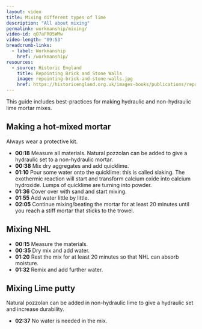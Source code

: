 ```yaml
---
layout: video
title: Mixing different types of lime
description: "All about mixing"
permalink: workmanship/mixing/
video-id: qO7aFRO5WMw
video-length: "09:53"
breadcrumb-links: 
  - label: Workmanship
    href: /workmanship/
resources:
  - source: Historic England
    title: Repointing Brick and Stone Walls
    image: repointing-brick-and-stone-walls.jpg
    href: https://historicengland.org.uk/images-books/publications/repointing-brick-and-stone-walls/
---
```


This guide includes best-practices for making hydraulic and non-hydraulic lime mortar mixes.

## Making a hot-mixed mortar
Always wear a protective kit. 

* **00:18** Measure all materials. Natural pozzolan can be added to give a hydraulic set to a non-hydraulic mortar. 
* **00:38** Mix dry aggregates and add quicklime.
*	**01:10** Pour some water onto the quicklime: this is called slaking. The exothermic reaction will start and transform calcium oxide into calcium hydroxide. Lumps of quicklime are turning into powder. 
* **01:36** Cover over with sand and start mixing. 
* **01:55** Add water little by little.
* **02:05** Continue mixing/beating the mortar for at least 20 minutes until you reach a stiff mortar that sticks to the trowel. 

## Mixing NHL
* **00:15** Measure the materials.
* **00:35** Dry mix and add water.
* **01:20** Rest the mix for at least 20 minutes so that NHL can absorb moisture.
* **01:32** Remix and add further water.

## Mixing Lime putty
Natural pozzolan can be added in non-hydraulic lime to give a hydraulic set and increase durability.
* **02:37** No water is needed in the mix.